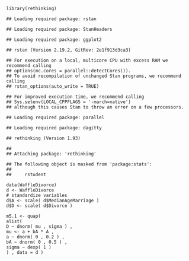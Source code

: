     library(rethinking)

    ## Loading required package: rstan

    ## Loading required package: StanHeaders

    ## Loading required package: ggplot2

    ## rstan (Version 2.19.2, GitRev: 2e1f913d3ca3)

    ## For execution on a local, multicore CPU with excess RAM we recommend calling
    ## options(mc.cores = parallel::detectCores()).
    ## To avoid recompilation of unchanged Stan programs, we recommend calling
    ## rstan_options(auto_write = TRUE)

    ## For improved execution time, we recommend calling
    ## Sys.setenv(LOCAL_CPPFLAGS = '-march=native')
    ## although this causes Stan to throw an error on a few processors.

    ## Loading required package: parallel

    ## Loading required package: dagitty

    ## rethinking (Version 1.93)

    ## 
    ## Attaching package: 'rethinking'

    ## The following object is masked from 'package:stats':
    ## 
    ##     rstudent

    data(WaffleDivorce)
    d <- WaffleDivorce
    # standardize variables
    d$A <- scale( d$MedianAgeMarriage )
    d$D <- scale( d$Divorce )

    m5.1 <- quap(
    alist(
    D ~ dnorm( mu , sigma ) ,
    mu <- a + bA * A ,
    a ~ dnorm( 0 , 0.2 ) ,
    bA ~ dnorm( 0 , 0.5 ) ,
    sigma ~ dexp( 1 )
    ) , data = d )
